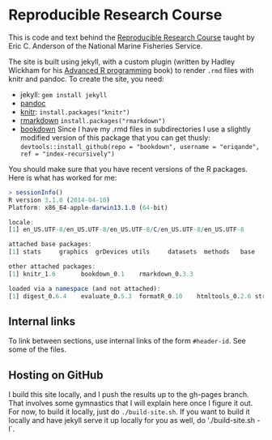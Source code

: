 # Reproducible Research Course

This is code and text behind the [Reproducible Research Course](http://eriqande.github.io/rep-res-web/)
taught by Eric C. Anderson of the National Marine Fisheries Service. 

The site is built using jekyll, with a custom plugin (written by Hadley Wickham for his [Advanced R programming](http://adv-r.had.co.nz) book) to render `.rmd` files with
knitr and pandoc. To create the site, you need:

* jekyll: `gem install jekyll`
* [pandoc](http://johnmacfarlane.net/pandoc/)
* [knitr](http://yihui.name/knitr/): `install.packages("knitr")`
* [rmarkdown](http://cran.r-project.org/web/packages/rmarkdown/index.html)  `install.packages("rmarkdown")`
* [bookdown](https://github.com/hadley/bookdown)  Since I have my .rmd files in subdirectories I use a slightly modified version of this package that you can get thusly:  
`devtools::install_github(repo = "bookdown", username = "eriqande", ref = "index-recursively")`

You should make sure that you have recent versions of the R packages.  Here is what has worked for me:
```r
> sessionInfo()
R version 3.1.0 (2014-04-10)
Platform: x86_64-apple-darwin13.1.0 (64-bit)

locale:
[1] en_US.UTF-8/en_US.UTF-8/en_US.UTF-8/C/en_US.UTF-8/en_US.UTF-8

attached base packages:
[1] stats     graphics  grDevices utils     datasets  methods   base     

other attached packages:
[1] knitr_1.6       bookdown_0.1    rmarkdown_0.3.3

loaded via a namespace (and not attached):
[1] digest_0.6.4    evaluate_0.5.3  formatR_0.10    htmltools_0.2.6 stringr_0.6.2   tools_3.1.0     yaml_2.1.11    
```
## Internal links

To link between sections, use internal links of the form `#header-id`. See some of the files.

## Hosting on GitHub
I build this site locally, and I push the results up to the gh-pages branch.  That involves some gymnastics that I will
explain here once I figure it out.  For now, to build it locally, just do `./build-site.sh`.  If you want to build it locally
and have jekyll serve it up locally for you as well, do './build-site.sh -l`.
